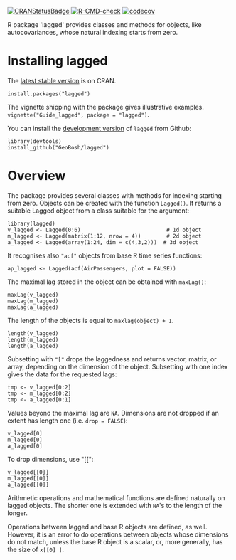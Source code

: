 [![CRANStatusBadge](http://www.r-pkg.org/badges/version/lagged)](https://cran.r-project.org/package=lagged)
[![R-CMD-check](https://github.com/GeoBosh/lagged/workflows/R-CMD-check/badge.svg)](https://github.com/GeoBosh/lagged/actions)
[![codecov](https://codecov.io/gh/GeoBosh/lagged/branch/master/graph/badge.svg?token=2SW9HKG71Y)](https://codecov.io/gh/GeoBosh/lagged)

R package 'lagged' provides classes and methods for objects, like autocovariances, whose
natural indexing starts from zero.


# Installing lagged

The [latest stable version](https://cran.r-project.org/package=lagged) is on CRAN. 

    install.packages("lagged")

The vignette shipping with the package gives illustrative examples.
`vignette("Guide_lagged", package = "lagged")`.

You can install the [development version](https://github.com/GeoBosh/lagged) of `lagged` from Github:

    library(devtools)
    install_github("GeoBosh/lagged")


# Overview

The package provides several classes with methods for indexing starting from zero. Objects
can be created with the function `Lagged()`. It returns a suitable Lagged object from a class
suitable for the argument:

    library(lagged)
    v_lagged <- Lagged(0:6)                           # 1d object
    m_lagged <- Lagged(matrix(1:12, nrow = 4))        # 2d object
    a_lagged <- Lagged(array(1:24, dim = c(4,3,2)))  # 3d object

It recognises also `"acf"` objects from base R time series functions:

    ap_lagged <- Lagged(acf(AirPassengers, plot = FALSE))

The maximal lag stored in the object can be obtained with `maxLag()`:

    maxLag(v_lagged)
    maxLag(m_lagged)
    maxLag(a_lagged)

The length of the objects is equal to `maxlag(object) + 1`.

    length(v_lagged)
    length(m_lagged)
    length(a_lagged)

Subsetting with `"["` drops the laggedness and returns vector, matrix, or array, depending on
the dimension of the object. 
Subsetting with one index gives the data for the requested lags:

    tmp <- v_lagged[0:2]
    tmp <- m_lagged[0:2]
    tmp <- a_lagged[0:1]

Values beyond the maximal lag are `NA`. 
Dimensions are not dropped if an extent has length one (i.e. `drop = FALSE`):

    v_lagged[0]
    m_lagged[0]
    a_lagged[0]

To drop dimensions, use "[[":

    v_lagged[[0]]
    m_lagged[[0]]
    a_lagged[[0]]

Arithmetic operations and mathematical functions are defined naturally on lagged
objects. The shorter one is extended with `NA`'s to the length of the longer. 

Operations between lagged and base R objects are defined, as well. However, it is an error to
do operations between objects whose dimensions do not match, unless the base R object is a
scalar, or, more generally, has the size of `x[[0] ]`.

